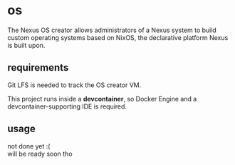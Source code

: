 # os
The Nexus OS creator allows administrators of a Nexus system to build custom operating systems based on NixOS, the declarative platform Nexus is built upon.

## requirements
Git LFS is needed to track the OS creator VM.

This project runs inside a **devcontainer**, so Docker Engine and a devcontainer-supporting IDE is required.

## usage
not done yet :( \
will be ready soon tho
